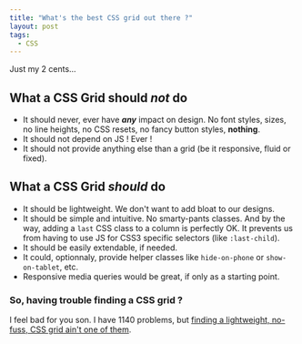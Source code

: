 ```yaml
---
title: "What's the best CSS grid out there ?"
layout: post
tags:
  - CSS
---
```

Just my 2 cents...

## What a CSS Grid should *not* do

* It should never, ever have ***any*** impact on design. No font styles, sizes, no line heights, no CSS resets, no fancy button styles, **nothing**.
* It should not depend on JS ! Ever !
* It should not provide anything else than a grid (be it responsive, fluid or fixed).

## What a CSS Grid *should* do

* It should be lightweight. We don't want to add bloat to our designs.
* It should be simple and intuitive. No smarty-pants classes. And by the way, adding a `last` CSS class to a column is perfectly OK. It prevents us from having to use JS for CSS3 specific selectors (like `:last-child`).
* It should be easily extendable, if needed.
* It could, optionnaly, provide helper classes like `hide-on-phone` or `show-on-tablet`, etc.
* Responsive media queries would be great, if only as a starting point.

### So, having trouble finding a CSS grid ?

I feel bad for you son. I have 1140 problems, but [finding a lightweight, no-fuss, CSS grid ain't one of them](https://github.com/connecti/cssgrid).